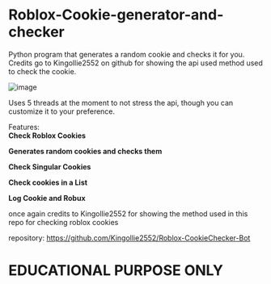 # Roblox-Cookie-generator-and-checker
Python program that generates a random cookie and checks it for you. Credits go to Kingollie2552 on github for showing the api used method used to check the cookie.

![image](https://user-images.githubusercontent.com/49081161/180919997-63d14bfc-a99b-460e-94a8-476f1d792b4d.png)

Uses 5 threads at the moment to not stress the api, though you can customize it to your preference.

Features:
<b> <br>
Check Roblox Cookies <br>

Generates random cookies and checks them
 
Check Singular Cookies

Check cookies in a List 
  
Log Cookie and Robux

</b>

once again credits to Kingollie2552 for showing the method used in this repo for checking roblox cookies

repository:
https://github.com/Kingollie2552/Roblox-CookieChecker-Bot

# EDUCATIONAL PURPOSE ONLY
